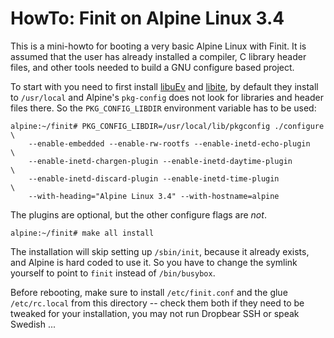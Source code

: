 HowTo: Finit on Alpine Linux 3.4
=================================

This is a mini-howto for booting a very basic Alpine Linux with Finit.
It is assumed that the user has already installed a compiler, C library
header files, and other tools needed to build a GNU configure based
project.

To start with you need to first install [libuEv][] and [libite][], by
default they install to `/usr/local` and Alpine's `pkg-config` does not
look for libraries and header files there.  So the `PKG_CONFIG_LIBDIR`
environment variable has to be used:

    alpine:~/finit# PKG_CONFIG_LIBDIR=/usr/local/lib/pkgconfig ./configure \
        --enable-embedded --enable-rw-rootfs --enable-inetd-echo-plugin    \
        --enable-inetd-chargen-plugin --enable-inetd-daytime-plugin        \
        --enable-inetd-discard-plugin --enable-inetd-time-plugin           \
        --with-heading="Alpine Linux 3.4" --with-hostname=alpine

The plugins are optional, but the other configure flags are *not*.

    alpine:~/finit# make all install

The installation will skip setting up `/sbin/init`, because it already
exists, and Alpine is hard coded to use it.  So you have to change the
symlink yourself to point to `finit` instead of `/bin/busybox`.

Before rebooting, make sure to install `/etc/finit.conf` and the glue
`/etc/rc.local` from this directory -- check them both if they need to
be tweaked for your installation, you may not run Dropbear SSH or speak
Swedish ...

[libuEv]: https://github.com/troglobit/libuev
[libite]: https://github.com/troglobit/libite

<!--
  -- Local Variables:
  -- mode: markdown
  -- End:
  -->
